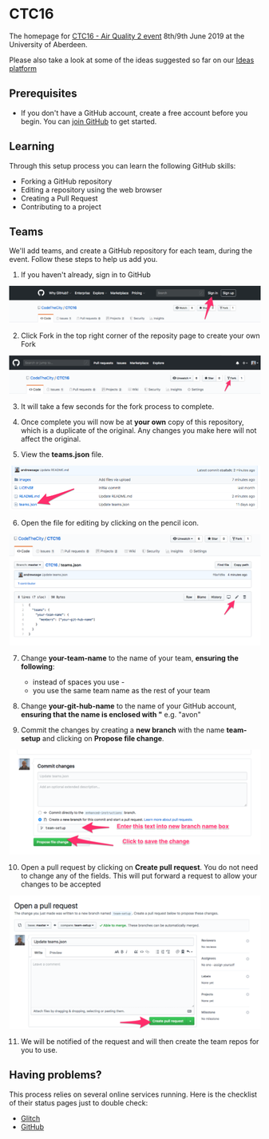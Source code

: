 # CTC16
The homepage for [CTC16 - Air Quality 2 event](https://codethecity.org/hack-weekends/code-the-city-16-air-quality-2/) 8th/9th June 2019 at the University of Aberdeen.

Please also take a look at some of the ideas suggested so far on our [Ideas platform](http://ideas.codethecity.co.uk/codethecity/ctc16-air-quality-2)

## Prerequisites

* If you don't have a GitHub account, create a free account before you begin.
You can [join GitHub](http://github.com/join) to get started.

## Learning
Through this setup process you can learn the following GitHub skills:
* Forking a GitHub repository
* Editing a repository using the web browser
* Creating a Pull Request
* Contributing to a project

## Teams
We'll add teams, and create a GitHub repository for each team, during the event. Follow these steps to help us add you.
1. If you haven't already, sign in to GitHub

![Image showing how to sign in to GitHub](images/1-signin.png)

2. Click Fork in the top right corner of the reposity page to create your own Fork

![Image showing how to start fork process](images/1-fork.png)

3. It will take a few seconds for the fork process to complete.

4. Once complete you will now be at **your own** copy of this repository, which is a duplicate of the original. Any changes you make here will not affect the original.

5. View the **teams.json** file.

![Image showing how to view the teams.json file](images/1-view-teams.png)

6. Open the file for editing by clicking on the pencil icon.

![Image showing how to open teams.json for editing](images/1-edit-teams.png)

7. Change **your-team-name** to the name of your team, **ensuring the following**:
    * instead of spaces you use - 
    * you use the same team name as the rest of your team

8. Change **your-git-hub-name** to the name of your GitHub account, **ensuring that the name is enclosed with "** e.g. "avon"

9. Commit the changes by creating a **new branch** with the name **team-setup** and clicking on **Propose file change**.

![Image showing commit changes](images/1-commit-teams.png)

10. Open a pull request by clicking on **Create pull request**. You do not need to change any of the fields. This will put forward a request to allow your changes to be accepted

![Image showing open pull request](images/1-open-pull-request.png)

11. We will be notified of the request and will then create the team repos for you to use.

## Having problems?
This process relies on several online services running. Here is the checklist of their status pages just to double check:

* [Glitch](https://status.glitch.com)
* [GitHub](https://www.githubstatus.com)
